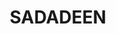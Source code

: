 ---
lastmod: '2025-04-06T06:05:19+00:00'
latitude: -23.70326702
layout: suburb
longitude: 133.9010002
postcode: 0870
state: NT
title: SADADEEN
url: /nt/sadadeen/
---